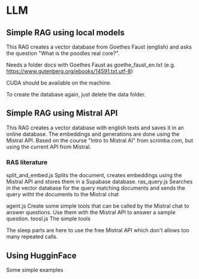 # LLM

## Simple RAG using local models

This RAG creates a vector database from Goethes Faust (english) and asks the question "What is the poodles real core?".

Needs a folder docs with Goethes Faust as goethe_faust_en.txt (e.g. https://www.gutenberg.org/ebooks/14591.txt.utf-8)

CUDA should be available on the machine.

To create the database again, just delete the data folder.

## Simple RAG using Mistral API

This RAG creates a vector database with english texts and saves it in an online database. The embeddings and generations are done using the Mistral API.
Based on the course "Intro to Mistral AI" from scrimba.com, but using the current API from Mistral.

### RAS literature

split_and_embed.js Splits the document, creates embeddings using the Mistral API and stores them in a Supabase database.
ras_query.js Searches in the vector database for the query matching documents and sends the query witht the documents to the Mistral chat

agent.js Create some simple tools that can be called by the Mistral chat to answer questions. Use them with the Mistral API to answer a sample question.
toosl.js The simple tools

The sleep parts are here to use the free Mistral API which don't allows too many repeated calls.

## Using HugginFace

Some simple examples